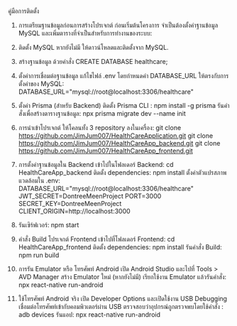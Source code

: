 คู่มือการติดตั้ง
1. การเตรียมฐานข้อมูลก่อนการสร้างโปรเจกต์
ก่อนเริ่มต้นโครงการ จำเป็นต้องตั้งค่าฐานข้อมูล MySQL และเพิ่มตารางที่จำเป็นสำหรับการทำงานของระบบ:
1.	ติดตั้ง MySQL หากยังไม่มี ให้ดาวน์โหลดและติดตั้งจาก MySQL.
2.	สร้างฐานข้อมูล ด้วยคำสั่ง
	CREATE DATABASE healthcare;
3.	ตั้งค่าการเชื่อมต่อฐานข้อมูล แก้ไขไฟล์ .env โดยกำหนดค่า DATABASE_URL ให้ตรงกับการตั้งค่าของ MySQL: DATABASE_URL="mysql://root@localhost:3306/healthcare"
4.	ตั้งค่า Prisma (สำหรับ Backend)
ติดตั้ง Prisma CLI : npm install -g prisma
รันคำสั่งเพื่อสร้างตารางฐานข้อมูล: npx prisma migrate dev --name init
5.	การนำเข้าโปรเจกต์
ให้โคลนทั้ง 3 repository ลงในเครื่อง:
git clone https://github.com/JimJum007/HealthCareApplication.git git clone https://github.com/JimJum007/HealthCareApp_backend.git git clone https://github.com/JimJum007/HealthCareApp_frontend.git
6.	การตั้งค่าฐานข้อมูลใน Backend
เข้าไปในโฟลเดอร์ Backend: cd HealthCareApp_backend
ติดตั้ง dependencies: npm install
ตั้งค่าตัวแปรสภาพแวดล้อมใน .env: 
DATABASE_URL="mysql://root@localhost:3306/healthcare" JWT_SECRET=DontreeMeenProject 
PORT=3000 
SECRET_KEY=DontreeMeenProject 
CLIENT_ORIGIN=http://localhost:3000
7.	รันเซิร์ฟเวอร์: npm start
8.	คำสั่ง Build โปรเจกต์ Frontend
เข้าไปที่โฟลเดอร์ Frontend: cd HealthCareApp_frontend
ติดตั้ง dependencies: npm install
รันคำสั่ง Build: npm run build

9.	การรัน Emulator หรือ โทรศัพท์ Android
เปิด Android Studio และไปที่ Tools > AVD Manager
สร้าง Emulator ใหม่ (หากยังไม่มี)
เรียกใช้งาน Emulator แล้วรันคำสั่ง: npx react-native run-android

10.	ใช้โทรศัพท์ Android จริง
เปิด Developer Options และเปิดใช้งาน USB Debugging
เชื่อมต่อโทรศัพท์เข้ากับคอมพิวเตอร์ผ่าน USB
ตรวจสอบว่าอุปกรณ์ถูกตรวจพบโดยใช้คำสั่ง : adb devices
รันแอป: npx react-native run-android
